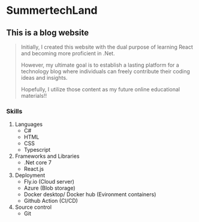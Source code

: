 # SummertechLand

## This is a blog website

> Initially, I created this website with the dual purpose of learning React and becoming more proficient in .Net.
>
> However, my ultimate goal is to establish a lasting platform for a technology blog where individuals can freely contribute their coding ideas and insights.
>
> Hopefully, I utilize those content as my future online educational materials!!

### Skills

1. Languages
   - C#
   - HTML
   - CSS
   - Typescript
2. Frameworks and Libraries
   - .Net core 7
   - React.js
3. Deployment
   - Fly.io (Cloud server)
   - Azure (Blob storage)
   - Docker desktop/ Docker hub (Evironment containers)
   - Github Action (CI/CD)
4. Source control
   - Git
